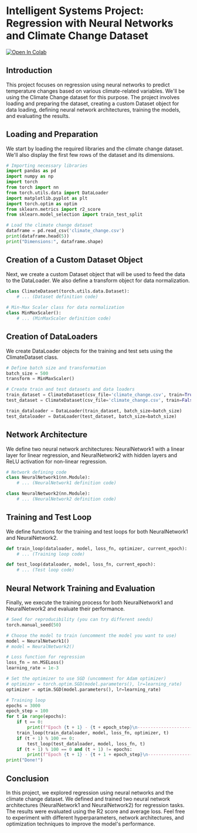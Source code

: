 # Intelligent Systems Project: Regression with Neural Networks and Climate Change Dataset

[![Open In Colab](https://colab.research.google.com/assets/colab-badge.svg)](https://colab.research.google.com/your-notebook-url)

## Introduction

This project focuses on regression using neural networks to predict temperature changes based on various climate-related variables. We'll be using the Climate Change dataset for this purpose. The project involves loading and preparing the dataset, creating a custom Dataset object for data loading, defining neural network architectures, training the models, and evaluating the results.

## Loading and Preparation

We start by loading the required libraries and the climate change dataset. We'll also display the first few rows of the dataset and its dimensions.

```python
# Importing necessary libraries
import pandas as pd
import numpy as np
import torch
from torch import nn
from torch.utils.data import DataLoader
import matplotlib.pyplot as plt
import torch.optim as optim
from sklearn.metrics import r2_score
from sklearn.model_selection import train_test_split

# Load the climate change dataset
dataframe = pd.read_csv('climate_change.csv')
print(dataframe.head(5))
print("Dimensions:", dataframe.shape)
```

## Creation of a Custom Dataset Object

Next, we create a custom Dataset object that will be used to feed the data to the DataLoader. We also define a transform object for data normalization.

```python
class ClimateDataset(torch.utils.data.Dataset):
    # ... (Dataset definition code)
    
# Min-Max Scaler class for data normalization
class MinMaxScaler():
    # ... (MinMaxScaler definition code)
```

## Creation of DataLoaders

We create DataLoader objects for the training and test sets using the ClimateDataset class.

```python
# Define batch size and transformation
batch_size = 500
transform = MinMaxScaler()

# Create train and test datasets and data loaders
train_dataset = ClimateDataset(csv_file='climate_change.csv', train=True, transform=transform)
test_dataset = ClimateDataset(csv_file='climate_change.csv', train=False, transform=transform)

train_dataloader = DataLoader(train_dataset, batch_size=batch_size)
test_dataloader = DataLoader(test_dataset, batch_size=batch_size)
```

## Network Architecture

We define two neural network architectures: NeuralNetwork1 with a linear layer for linear regression, and NeuralNetwork2 with hidden layers and ReLU activation for non-linear regression.

```python
# Network defining code
class NeuralNetwork1(nn.Module):
    # ... (NeuralNetwork1 definition code)

class NeuralNetwork2(nn.Module):
    # ... (NeuralNetwork2 definition code)
```

## Training and Test Loop

We define functions for the training and test loops for both NeuralNetwork1 and NeuralNetwork2.

```python
def train_loop(dataloader, model, loss_fn, optimizer, current_epoch):
    # ... (Training loop code)

def test_loop(dataloader, model, loss_fn, current_epoch):
    # ... (Test loop code)
```

## Neural Network Training and Evaluation

Finally, we execute the training process for both NeuralNetwork1 and NeuralNetwork2 and evaluate their performance.

```python
# Seed for reproducibility (you can try different seeds)
torch.manual_seed(50)

# Choose the model to train (uncomment the model you want to use)
model = NeuralNetwork1()
# model = NeuralNetwork2()

# Loss function for regression
loss_fn = nn.MSELoss()
learning_rate = 1e-3

# Set the optimizer to use SGD (uncomment for Adam optimizer)
# optimizer = torch.optim.SGD(model.parameters(), lr=learning_rate)
optimizer = optim.SGD(model.parameters(), lr=learning_rate)

# Training loop
epochs = 3000
epoch_step = 100
for t in range(epochs):
    if t == 0:
        print(f"Epoch {t + 1} - {t + epoch_step}\n-------------------------------")
    train_loop(train_dataloader, model, loss_fn, optimizer, t)
    if (t + 1) % 100 == 0:
        test_loop(test_dataloader, model, loss_fn, t)
    if (t + 1) % 100 == 0 and (t + 1) != epochs:
        print(f"Epoch {t + 1} - {t + 1 + epoch_step}\n-------------------------------")
print("Done!")
```

## Conclusion

In this project, we explored regression using neural networks and the climate change dataset. We defined and trained two neural network architectures (NeuralNetwork1 and NeuralNetwork2) for regression tasks. The results were evaluated using the R2 score and average loss. Feel free to experiment with different hyperparameters, network architectures, and optimization techniques to improve the model's performance.
